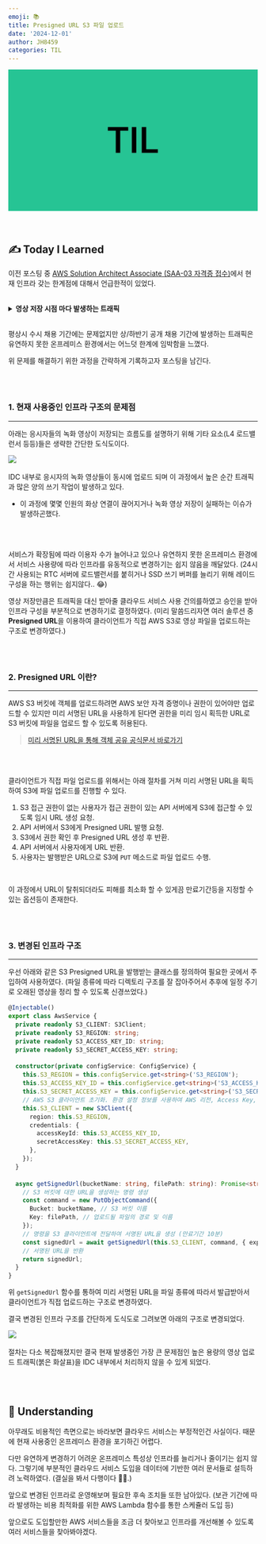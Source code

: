 ```yaml
---
emoji: 📚
title: Presigned URL S3 파일 업로드
date: '2024-12-01'
author: JH8459
categories: TIL
---
```


![github-blog.png](../../assets/common/TIL.jpeg)

<br>

## ✍️ **T**oday **I** **L**earned

이전 포스팅 중 <a href="https://blog.jh8459.com/2024-11-07-TIL/" target="_blank">AWS Solution Architect Associate (SAA-03 자격증 접수)</a>에서 현재 인프라 갖는 한계점에 대해서 언급한적이 있었다.

<br>
<details>
<summary><strong>영상 저장 시점 마다 발생하는 트래픽</strong></summary>

<br>

> <img src="https://jh8459.s3.ap-northeast-2.amazonaws.com/blog/2024-12-01-TIL/%E1%84%90%E1%85%B3%E1%84%85%E1%85%A2%E1%84%91%E1%85%B5%E1%86%A8.png"/>
>
>  - 웹캠과 화면 공유 영상 2가지의 영상 파일을 과목이 종료되는 동시에 모든 응시자가 녹화 영상을 송신하는 과정에서 발생하는 트래픽

</details>
<br>

평상시 수시 채용 기간에는 문제없지만 상/하반기 공개 채용 기간에 발생하는 트래픽은 유연하지 못한 온프레미스 환경에서는 어느덧 한계에 임박함을 느꼈다.

위 문제를 해결하기 위한 과정을 간략하게 기록하고자 포스팅을 남긴다.

<br>
<br>

### 1. 현재 사용중인 인프라 구조의 문제점

---

아래는 응시자들의 녹화 영상이 저장되는 흐름도를 설명하기 위해 기타 요소(L4 로드밸런서 등등)들은 생략한 간단한 도식도이다.

<img src="https://jh8459.s3.ap-northeast-2.amazonaws.com/blog/2024-12-01-TIL/infra.png"/>
<br>

IDC 내부로 응시자의 녹화 영상들이 동시에 업로드 되며 이 과정에서 높은 순간 트래픽과 많은 양의 쓰기 작업이 발생하고 있다.

- 이 과정에 몇몇 인원의 화상 연결이 끊어지거나 녹화 영상 저장이 실패하는 이슈가 발생하곤했다.

<br>
<br>

서비스가 확장됨에 따라 이용자 수가 늘어나고 있으나 유연하지 못한 온프레미스 환경에서 서비스 사용량에 따라 인프라를 유동적으로 변경하기는 쉽지 않음을 깨달았다. (24시간 사용되는 RTC 서버에 로드밸런서를 붙히거나 SSD 쓰기 버퍼를 늘리기 위해 레이드 구성을 하는 행위는 쉽지않다.. 😂)

영상 저장만큼은 트래픽을 대신 받아줄 클라우드 서비스 사용 건의를하였고 승인을 받아 인프라 구성을 부분적으로 변경하기로 결정하였다. (미리 말씀드리자면 여러 솔루션 중 <strong>Presigned URL</strong>을 이용하여 클라이언트가 직접 AWS S3로 영상 파일을 업로드하는 구조로 변경하였다.)

<br>
<br>

### 2. Presigned URL 이란?
---

AWS S3 버킷에 객체를 업로드하려면 AWS 보안 자격 증명이나 권한이 있어야만 업로드할 수 있지만 미리 서명된 URL을 사용하게 된다면 권한을 미리 임시 획득한 URL로 S3 버킷에 파일을 업로드 할 수 있도록 허용된다.

> <a href="https://docs.aws.amazon.com/ko_kr/AmazonS3/latest/userguide/PresignedUrlUploadObject.html" target="_blank">미리 서명된 URL을 통해 객체 공유 공식문서 바로가기</a>

<br>
<br>

클라이언트가 직접 파일 업로드를 위해서는 아래 절차를 거쳐 미리 서명된 URL을 획득하여 S3에 파일 업로드를 진행할 수 있다.

1. S3 접근 권한이 없는 사용자가 접근 권한이 있는 API 서버에게 S3에 접근할 수 있도록 임시 URL 생성 요청.
2. API 서버에서 S3에게 Presigned URL 발행 요청.
3. S3에서 권한 확인 후 Presigned URL 생성 후 반환.
4. API 서버에서 사용자에게 URL 반환.
5. 사용자는 발행받은 URL으로 S3에 `PUT` 메소드로 파일 업로드 수행.

<br>

이 과정에서 URL이 탈취되더라도 피해를 최소화 할 수 있게끔 만료기간등을 지정할 수 있는 옵션등이 존재한다.

<br>
<br>

### 3. 변경된 인프라 구조
---

우선 아래와 같은 S3 Presigned URL을 발행받는 클래스를 정의하여 필요한 곳에서 주입하여 사용하였다. (파일 종류에 따라 디렉토리 구조를 잘 잡아주어서 추후에 일정 주기로 오래된 영상을 정리 할 수 있도록 신경쓰었다.)

```typescript
@Injectable()
export class AwsService {
  private readonly S3_CLIENT: S3Client;
  private readonly S3_REGION: string;
  private readonly S3_ACCESS_KEY_ID: string;
  private readonly S3_SECRET_ACCESS_KEY: string;

  constructor(private configService: ConfigService) {
    this.S3_REGION = this.configService.get<string>('S3_REGION');
    this.S3_ACCESS_KEY_ID = this.configService.get<string>('S3_ACCESS_KEY_ID');
    this.S3_SECRET_ACCESS_KEY = this.configService.get<string>('S3_SECRET_ACCESS_KEY');
    // AWS S3 클라이언트 초기화. 환경 설정 정보를 사용하여 AWS 리전, Access Key, Secret Key를 설정.
    this.S3_CLIENT = new S3Client({
      region: this.S3_REGION,
      credentials: {
        accessKeyId: this.S3_ACCESS_KEY_ID,
        secretAccessKey: this.S3_SECRET_ACCESS_KEY,
      },
    });
  }

  async getSignedUrl(bucketName: string, filePath: string): Promise<string> {
    // S3 버킷에 대한 URL을 생성하는 명령 생성
    const command = new PutObjectCommand({
      Bucket: bucketName, // S3 버킷 이름
      Key: filePath, // 업로드될 파일의 경로 및 이름
    });
    // 명령을 S3 클라이언트에 전달하여 서명된 URL을 생성 (만료기간 10분)
    const signedUrl = await getSignedUrl(this.S3_CLIENT, command, { expiresIn: 600 });
    // 서명된 URL을 반환
    return signedUrl;
  }
}
```

위 `getSignedUrl` 함수를 통하여 미리 서명된 URL을 파일 종류에 따라서 발급받아서 클라이언트가 직접 업로드하는 구조로 변경하였다. 

결국 변경된 인프라 구조를 간단하게 도식도로 그려보면 아래의 구조로 변경되었다.

<img src="https://jh8459.s3.ap-northeast-2.amazonaws.com/blog/2024-12-01-TIL/after_infra.png"/>
<br>

절차는 다소 복잡해졌지만 결국 현재 발생중인 가장 큰 문제점인 높은 용량의 영상 업로드 트래픽(붉은 화살표)을 IDC 내부에서 처리하지 않을 수 있게 되었다.

<br>
<br>

## 🤔 Understanding

아무래도 비용적인 측면으로는 바라보면 클라우드 서비스는 부정적인건 사실이다. 때문에 현재 사용중인 온프레미스 환경을 포기하긴 어렵다.

다만 유연하게 변경하기 어려운 온프레미스 특성상 인프라를 늘리거나 줄이기는 쉽지 않다. 그렇기에 부분적인 클라우드 서비스 도입을 데이터에 기반한 여러 문서들로 설득하려 노력하였다. (결실을 봐서 다행이다 😮‍💨.)

앞으로 변경된 인프라로 운영해보며 필요한 후속 조치들 또한 남아있다. (보관 기간에 따라 발생하는 비용 최적화를 위한 AWS Lambda 함수를 통한 스케쥴러 도입 등)

앞으로도 도입할만한 AWS 서비스들을 조금 더 찾아보고 인프라를 개선해볼 수 있도록 여러 서비스들을 찾아봐야겠다.

<br>
<br>

```toc

```
